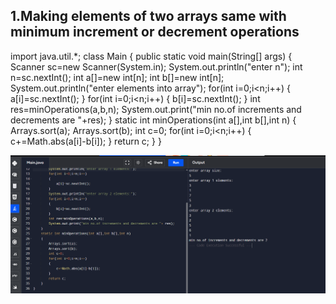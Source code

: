 ## 1.Making elements of two arrays same with minimum increment or decrement operations
  
import java.util.*;
class Main {
    public static void main(String[] args) {
        Scanner sc=new Scanner(System.in);
        System.out.println("enter n");
        int n=sc.nextInt();
        int a[]=new int[n];
        int b[]=new int[n];
        System.out.println("enter elements into array");
        for(int i=0;i<n;i++)
        {
            a[i]=sc.nextInt();
        }
        for(int i=0;i<n;i++)
        {
            b[i]=sc.nextInt();
        }
        int res=minOperations(a,b,n);
             System.out.print("min no.of increments and decrements are "+res);
    }
    static int minOperations(int a[],int b[],int n)
    {
        Arrays.sort(a);
        Arrays.sort(b);
        int c=0;
        for(int i=0;i<n;i++)
        {
            c+=Math.abs(a[i]-b[i]);
        }
        return c;
    }
}

![](Results/1.png)

